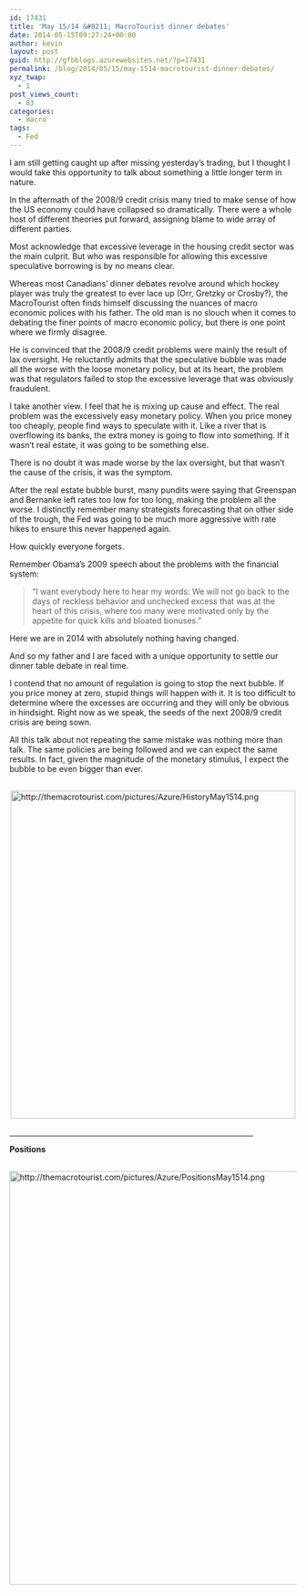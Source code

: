 ```yaml
---
id: 17431
title: 'May 15/14 &#8211; MacroTourist dinner debates'
date: 2014-05-15T09:27:24+00:00
author: kevin
layout: post
guid: http://gfbblogs.azurewebsites.net/?p=17431
permalink: /blog/2014/05/15/may-1514-macrotourist-dinner-debates/
xyz_twap:
  - 1
post_views_count:
  - 83
categories:
  - macro
tags:
  - Fed
---
```

I am still getting caught up after missing yesterday&#8217;s trading, but I thought I would take this opportunity to talk about something a little longer term in nature.

In the aftermath of the 2008/9 credit crisis many tried to make sense of how the US economy could have collapsed so dramatically. There were a whole host of different theories put forward, assigning blame to wide array of different parties. 

Most acknowledge that excessive leverage in the housing credit sector was the main culprit. But who was responsible for allowing this excessive speculative borrowing is by no means clear. 

Whereas most Canadians&#8217; dinner debates revolve around which hockey player was truly the greatest to ever lace up (Orr, Gretzky or Crosby?), the MacroTourist often finds himself discussing the nuances of macro economic polices with his father. The old man is no slouch when it comes to debating the finer points of macro economic policy, but there is one point where we firmly disagree.

He is convinced that the 2008/9 credit problems were mainly the result of lax oversight. He reluctantly admits that the speculative bubble was made all the worse with the loose monetary policy, but at its heart, the problem was that regulators failed to stop the excessive leverage that was obviously fraudulent.

I take another view. I feel that he is mixing up cause and effect. The real problem was the excessively easy monetary policy. When you price money too cheaply, people find ways to speculate with it. Like a river that is overflowing its banks, the extra money is going to flow into something. If it wasn&#8217;t real estate, it was going to be something else.

There is no doubt it was made worse by the lax oversight, but that wasn&#8217;t the cause of the crisis, it was the symptom.

After the real estate bubble burst, many pundits were saying that Greenspan and Bernanke left rates too low for too long, making the problem all the worse. I distinctly remember many strategists forecasting that on other side of the trough, the Fed was going to be much more aggressive with rate hikes to ensure this never happened again.

How quickly everyone forgets.

Remember Obama&#8217;s 2009 speech about the problems with the financial system:

> &#8220;I want everybody here to hear my words: We will not go back to the days of reckless behavior and unchecked excess that was at the heart of this crisis, where too many were motivated only by the appetite for quick kills and bloated bonuses.&#8221;

Here we are in 2014 with absolutely nothing having changed.

And so my father and I are faced with a unique opportunity to settle our dinner table debate in real time. 

I contend that no amount of regulation is going to stop the next bubble. If you price money at zero, stupid things will happen with it. It is too difficult to determine where the excesses are occurring and they will only be obvious in hindsight. Right now as we speak, the seeds of the next 2008/9 credit crisis are being sown. 

All this talk about not repeating the same mistake was nothing more than talk. The same policies are being followed and we can expect the same results. In fact, given the magnitude of the monetary stimulus, I expect the bubble to be even bigger than ever.


  <img src="http://themacrotourist.com/pictures/Azure/HistoryMay1514.png" style="margin:30px auto;display:block;" alt="http://themacrotourist.com/pictures/Azure/HistoryMay1514.png" width="500" height="575">

<hr size="3" width="85%" />

**Positions**


  <img src="http://themacrotourist.com/pictures/Azure/PositionsMay1514.png" style="margin:30px auto;display:block;" alt="http://themacrotourist.com/pictures/Azure/PositionsMay1514.png" width="600" height="725"></p>
